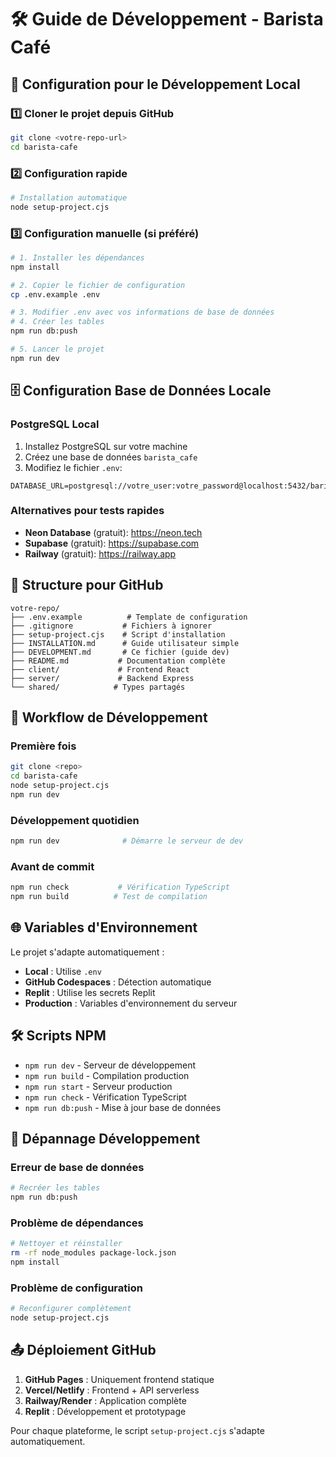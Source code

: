 # 🛠️ Guide de Développement - Barista Café

## 🚀 Configuration pour le Développement Local

### 1️⃣ Cloner le projet depuis GitHub
```bash
git clone <votre-repo-url>
cd barista-cafe
```

### 2️⃣ Configuration rapide
```bash
# Installation automatique
node setup-project.cjs
```

### 3️⃣ Configuration manuelle (si préféré)
```bash
# 1. Installer les dépendances
npm install

# 2. Copier le fichier de configuration
cp .env.example .env

# 3. Modifier .env avec vos informations de base de données
# 4. Créer les tables
npm run db:push

# 5. Lancer le projet
npm run dev
```

## 🗄️ Configuration Base de Données Locale

### PostgreSQL Local
1. Installez PostgreSQL sur votre machine
2. Créez une base de données `barista_cafe`
3. Modifiez le fichier `.env`:
```env
DATABASE_URL=postgresql://votre_user:votre_password@localhost:5432/barista_cafe
```

### Alternatives pour tests rapides
- **Neon Database** (gratuit): https://neon.tech
- **Supabase** (gratuit): https://supabase.com
- **Railway** (gratuit): https://railway.app

## 📁 Structure pour GitHub

```
votre-repo/
├── .env.example          # Template de configuration
├── .gitignore           # Fichiers à ignorer
├── setup-project.cjs    # Script d'installation
├── INSTALLATION.md      # Guide utilisateur simple
├── DEVELOPMENT.md       # Ce fichier (guide dev)
├── README.md           # Documentation complète
├── client/             # Frontend React
├── server/             # Backend Express
└── shared/            # Types partagés
```

## 🔄 Workflow de Développement

### Première fois
```bash
git clone <repo>
cd barista-cafe
node setup-project.cjs
npm run dev
```

### Développement quotidien
```bash
npm run dev              # Démarre le serveur de dev
```

### Avant de commit
```bash
npm run check           # Vérification TypeScript
npm run build          # Test de compilation
```

## 🌐 Variables d'Environnement

Le projet s'adapte automatiquement :
- **Local** : Utilise `.env`
- **GitHub Codespaces** : Détection automatique
- **Replit** : Utilise les secrets Replit
- **Production** : Variables d'environnement du serveur

## 🛠️ Scripts NPM

- `npm run dev` - Serveur de développement
- `npm run build` - Compilation production  
- `npm run start` - Serveur production
- `npm run check` - Vérification TypeScript
- `npm run db:push` - Mise à jour base de données

## 🐛 Dépannage Développement

### Erreur de base de données
```bash
# Recréer les tables
npm run db:push
```

### Problème de dépendances
```bash
# Nettoyer et réinstaller
rm -rf node_modules package-lock.json
npm install
```

### Problème de configuration
```bash
# Reconfigurer complètement
node setup-project.cjs
```

## 📤 Déploiement GitHub

1. **GitHub Pages** : Uniquement frontend statique
2. **Vercel/Netlify** : Frontend + API serverless
3. **Railway/Render** : Application complète
4. **Replit** : Développement et prototypage

Pour chaque plateforme, le script `setup-project.cjs` s'adapte automatiquement.